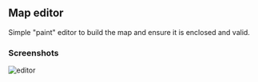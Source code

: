 ## Map editor

Simple "paint" editor to build the map and ensure it is enclosed and valid.

### Screenshots

![editor](https://user-images.githubusercontent.com/5512054/140579835-f617973e-f796-4628-b049-6f834cf46e86.png)
